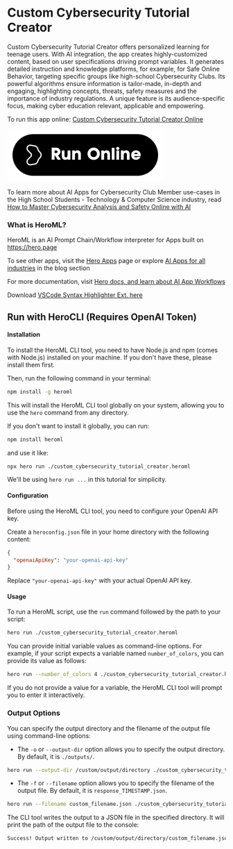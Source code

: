 # Custom Cybersecurity Tutorial Creator

Custom Cybersecurity Tutorial Creator offers personalized learning for teenage users. With AI integration, the app creates highly-customized content, based on user specifications driving prompt variables. It generates detailed instruction and knowledge platforms, for example, for Safe Online Behavior, targeting specific groups like high-school Cybersecurity Clubs. Its powerful algorithms ensure information is tailor-made, in-depth and engaging, highlighting concepts, threats, safety measures and the importance of industry regulations. A unique feature is its audience-specific focus, making cyber education relevant, applicable and empowering.

To run this app online: [Custom Cybersecurity Tutorial Creator Online](https://hero.page/app/custom-cybersecurity-tutorial-creator-personalized-cybersecurity-learning-for-teens/wK7UWlsY2p7QQlL2oCvz)

[![Run Custom Cybersecurity Tutorial Creator Online](/assets/run.svg)](https://hero.page/app/custom-cybersecurity-tutorial-creator-personalized-cybersecurity-learning-for-teens/wK7UWlsY2p7QQlL2oCvz)

To learn more about AI Apps for Cybersecurity Club Member use-cases in the High School Students - Technology & Computer Science industry, read [How to Master Cybersecurity Analysis and Safety Online with AI](https://hero.page/blog/ai/high-school-students-technology-and-computer-science/how-to-master-cybersecurity-analysis-and-safety-online-with-ai/170975)

### What is HeroML?
HeroML is an AI Prompt Chain/Workflow interpreter for Apps built on https://hero.page 

To see other apps, visit the [Hero Apps](https://hero.page/apps) page or explore [AI Apps for all industries](https://hero.page/blog) in the blog section

For more documentation, visit [Hero docs, and learn about AI App Workflows](https://hero.page/tutorials/introduction-to-heroml)

Download [VSCode Syntax Highlighter Ext. here](https://marketplace.visualstudio.com/items?itemName=hero-page.heroml)

## Run with HeroCLI (Requires OpenAI Token)

#### Installation

To install the HeroML CLI tool, you need to have Node.js and npm (comes with Node.js) installed on your machine. If you don't have these, please install them first. 

Then, run the following command in your terminal:

```bash
npm install -g heroml
```

This will install the HeroML CLI tool globally on your system, allowing you to use the `hero` command from any directory.

If you don't want to install it globally, you can run:

```bash
npm install heroml
```

and use it like:

```bash
npx hero run ./custom_cybersecurity_tutorial_creator.heroml
```

We'll be using `hero run ...` in this tutorial for simplicity.

#### Configuration

Before using the HeroML CLI tool, you need to configure your OpenAI API key. 

Create a `heroconfig.json` file in your home directory with the following content:

```json
{
  "openaiApiKey": "your-openai-api-key"
}
```

Replace `"your-openai-api-key"` with your actual OpenAI API key.

#### Usage

To run a HeroML script, use the `run` command followed by the path to your script:

```bash
hero run ./custom_cybersecurity_tutorial_creator.heroml
```

You can provide initial variable values as command-line options. For example, if your script expects a variable named `number_of_colors`, you can provide its value as follows:

```bash
hero run --number_of_colors 4 ./custom_cybersecurity_tutorial_creator.heroml
```

If you do not provide a value for a variable, the HeroML CLI tool will prompt you to enter it interactively.

### Output Options

You can specify the output directory and the filename of the output file using command-line options:

- The `-o` or `--output-dir` option allows you to specify the output directory. By default, it is `./outputs/`.

```bash
hero run --output-dir /custom/output/directory ./custom_cybersecurity_tutorial_creator.heroml
```

- The `-f` or `--filename` option allows you to specify the filename of the output file. By default, it is `response_TIMESTAMP.json`.

```bash
hero run --filename custom_filename.json ./custom_cybersecurity_tutorial_creator.heroml
```

The CLI tool writes the output to a JSON file in the specified directory. It will print the path of the output file to the console:

```bash
Success! Output written to /custom/output/directory/custom_filename.json
```

